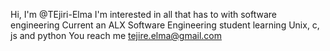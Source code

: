 Hi, I'm @TEjiri-Elma
I'm interested in all that has to with software engineering
Current an ALX Software Engineering student learning Unix, c, js and python
You reach me tejire.elma@gmail.com
